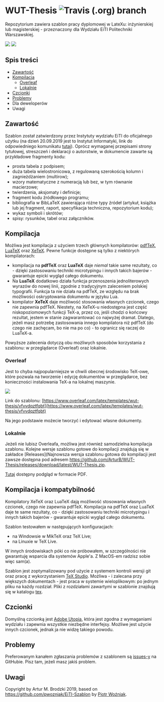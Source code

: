 # WUT-Thesis ![Travis (.org) branch](https://img.shields.io/travis/ArturB/WUT-Thesis/master?label=texlive)

Repozytorium zawiera szablon pracy dyplomowej w LateXu: inżynierskiej lub magisterskiej - przeznaczony dla Wydziału EiTI Politechniki Warszawskiej. 

![](https://i.imgur.com/Hbfuojz.png) ![](https://i.imgur.com/qbppeyC.png)

## Spis treści
 * [Zawartość](#zawartość)
 * [Kompilacja](#kompilacja)
   * [Overleaf](#overleaf)
   * [Lokalnie](#lokalnie)
 * [Czcionki](#czcionki)
 * [Problemy](#problemy)
 * Dla deweloperów
 * Uwagi

## Zawartość
Szablon został zatwierdzony przez Instytuty wydziału EiTI do oficjalnego użytku (na dzień 20.09.2019 jest to Instytut Informatyki, link do odpowiedniego komunikatu [tutaj](http://www.ii.pw.edu.pl/index.php/ii_pol/Instytut-Informatyki/Nauczanie/Poradnik-dyplomanta/Przygotowanie-pracy-dyplomowej)). Oprócz wymaganej przepisami strony tytułowej, streszczeń i deklaracji o autorstwie, w dokumencie zawarte są przykładowe fragmenty kodu:
 - prosta tabela z podpisem;
 - duża tabela wielostronicowa, z regulowaną szerokością kolumn i zagnieżdżaniem (multirow);
 - wzory matematyczne z numeracją lub bez, w tym równanie macierzowe;
 - twierdzenia, aksjomaty i definicje;
 - fragment kodu źródłowego programu;
 - bibliografia w BibLaTeX zawierająca różne typy źródeł (artykuł, książka lub jej fragment, raport, specyfikacja techniczna, repozytorium kodu);
 - wykaz symboli i skrótów;
 - spisy: rysunków, tabel oraz załączników.

## Kompilacja
Możliwa jest kompilacja z użyciem trzech głównych kompilatorów: [pdfTeX](https://www.tug.org/applications/pdftex/), [LuaTeX](http://www.luatex.org/) oraz [XeTeX](http://xetex.sourceforge.net/). Pewne funkcje dostępne są tylko z niektórych kompilatorach:
 * kompilacja na **pdfTeX** oraz **LuaTeX** daje *niemal* takie same rezultaty, co - dzięki zastosowaniu techniki microtypingu i innych takich bajerów - gwarantuje epicki wygląd całego dokumentu. 
 * Na **LuaTeX** dodatkowo działa funkcja przenoszenia jednoliterowych wyrazów do nowej linii, zgodnie z tradycyjnym zaleceniem polskiej typografii. Funkcja ta nie działa na pdfTeX, ze względu na brak możliwości oskryptowania dokumentu w języku Lua. 
 * kompilator **XeTeX** daje możliwość stosowania własnych czcionek, czego nie zapewnia pdfTeX. Niestety, na XeTeX-u niedostępna jest część niskopoziomowych funkcji TeX-a, przez co, jeśli chodzi o końcowy rezultat, jestem w stanie zagwarantować co najwyżej dramat. Dlatego, jeżeli masz potrzebę zastosowania innego kompilatora niż pdfTeX (do czego nie zachęcam, bo nie ma po co) - to ogranicz się raczej do LuaTeX-a. 

Powyższe zalecenia dotyczą obu możliwych sposobów korzystania z szablonu: w przeglądarce (Overleaf) oraz lokalnie. 

### Overleaf
Jest to chyba najpopularniejsze w chwili obecnej środowisko TeX-owe, które pozwala na tworzenie i edycję dokumentów w przeglądarce, bez konieczności instalowania TeX-a na lokalnej maszynie.

![](https://i.imgur.com/WfjM51M.png)

Link do szablonu: [https://www.overleaf.com/latex/templates/wut-thesis/vfvvdqztfqbt](https://www.overleaf.com/latex/templates/wut-thesis/vfvvdqztfqbt)

Na jego podstawie możecie tworzyć i edytować własne dokumenty. 

### Lokalnie
Jeżeli nie lubisz Overleafa, możliwa jest również samodzielna kompilacja szablonu. Kolejne wersje szablonu gotowe do kompilacji znajdują się w zakładce [Releases](Najnowsza wersja szablonu gotowa do kompilacji jest zawsze dostępna pod adresem https://github.com/ArturB/WUT-Thesis/releases/download/latest/WUT-Thesis.zip. 

[Tutaj](https://github.com/ArturB/WUT-Thesis/blob/master/main.pdf) dostępny podgląd w formacie PDF. 
 
## Kompilacja i kompatybilność
 Kompilatory XeTeX oraz LuaTeX dają możliwość stosowania własnych czcionek, czego nie zapewnia pdfTeX. Kompilacja na pdfTeX oraz LuaTeX daje te same rezultaty, co - dzięki zastosowaniu techniki microtypingu i innych takich bajerów - gwarantuje epicki wygląd całego dokumentu. 

Szablon testowałem w następujących konfiguracjach:
 - na Windowsie w MikTeX oraz TeX Live;
 - na Linuxie w TeX Live.
 
W innych środowiskach póki co nie próbowałem, w szczególności nie gwarantuję wsparcia dla systemów Apple'a. Z MacOS-em radzisz sobie więc sam(a). 

Szablon jest zoptymalizowany pod użycie z systemem kontroli wersji git oraz pracę z wykorzystaniem [TeX Studio](https://www.texstudio.org/). Możliwa - i zalecana przy większych dokumentach - jest praca w systemie wieloplikowym: po jednym pliku na każdy rozdział. Pliki z rozdziałami zawartymi w szablonie znajdują się w katalogu [tex](https://github.com/ArturB/WUT-Thesis/tree/master/tex). 

## Czcionki
Domyślną czcionką jest [Adobe Utopia](https://ctan.org/pkg/fourier), która jest zgodna z wymaganiami wydziału i zapewnia wszystkie niezbędne interfejsy. Możliwe jest użycie innych czcionek, jednak ja nie widzę takiego powodu. 

 
## Problemy
Preferowanym kanałem zgłaszania problemów z szablonem są [issues-y](https://github.com/ArturB/WUT-Thesis/issues) na GitHubie. Pisz tam, jeżeli masz jakiś problem. 
 
## Uwagi
Copyright by Artur M. Brodzki 2019, based on https://github.com/pwozniak/EiTI-Szablon by [Piotr Woźniak](https://github.com/pwozniak). 
